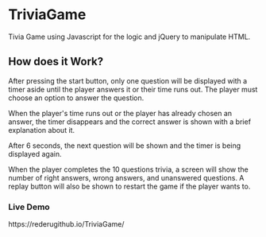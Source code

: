 # TriviaGame
Tivia Game using Javascript for the logic and jQuery to manipulate HTML.

<h2>How does it Work?</h2>
After pressing the start button, only one question will be displayed with a timer aside until the player answers it or their time runs out. The player must choose an option to answer the question.

When the player's time runs out or the player has already chosen an answer, the timer disappears and the correct answer is shown with a brief explanation about it.

After 6 seconds, the next question will be shown and the timer is being displayed again.

When the player completes the 10 questions trivia, a screen will show the number of right answers, wrong answers, and unanswered questions. A replay button will also be shown to restart the game if the player wants to. 

<h3>Live Demo</h3>
https://rederugithub.io/TriviaGame/
